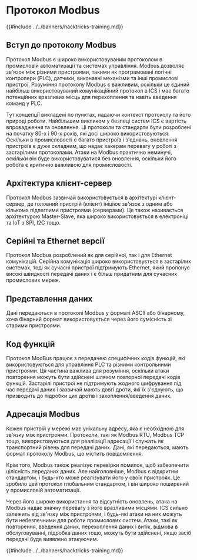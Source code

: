 # Протокол Modbus

{{#include ../../banners/hacktricks-training.md}}

## Вступ до протоколу Modbus

Протокол Modbus є широко використовуваним протоколом в промисловій автоматизації та системах управління. Modbus дозволяє зв'язок між різними пристроями, такими як програмовані логічні контролери (PLC), датчики, виконавчі механізми та інші промислові пристрої. Розуміння протоколу Modbus є важливим, оскільки це єдиний найбільш використовуваний комунікаційний протокол в ICS і має багато потенційних вразливих місць для перехоплення та навіть введення команд у PLC.

Тут концепції викладені по пунктах, надаючи контекст протоколу та його природі роботи. Найбільшим викликом у безпеці систем ICS є вартість впровадження та оновлення. Ці протоколи та стандарти були розроблені на початку 80-х і 90-х років, які досі широко використовуються. Оскільки в промисловості є багато пристроїв і з'єднань, оновлення пристроїв є дуже складним, що надає хакерам перевагу у роботі з застарілими протоколами. Атаки на Modbus практично неминучі, оскільки він буде використовуватися без оновлення, оскільки його робота є критично важливою для промисловості.

## Архітектура клієнт-сервер

Протокол Modbus зазвичай використовується в архітектурі клієнт-сервер, де головний пристрій (клієнт) ініціює зв'язок з одним або кількома підлеглими пристроями (серверами). Це також називається архітектурою Master-Slave, яка широко використовується в електроніці та IoT з SPI, I2C тощо.

## Серійні та Ethernet версії

Протокол Modbus розроблений як для серійної, так і для Ethernet комунікацій. Серійна комунікація широко використовується в застарілих системах, тоді як сучасні пристрої підтримують Ethernet, який пропонує високі швидкості передачі даних і є більш придатним для сучасних промислових мереж.

## Представлення даних

Дані передаються в протоколі Modbus у форматі ASCII або бінарному, хоча бінарний формат використовується через його сумісність зі старими пристроями.

## Код функцій

Протокол ModBus працює з передачею специфічних кодів функцій, які використовуються для управління PLC та різними контрольними пристроями. Ця частина важлива для розуміння, оскільки атаки повторення можуть бути здійснені шляхом повторної передачі кодів функцій. Застарілі пристрої не підтримують жодного шифрування під час передачі даних і зазвичай мають довгі дроти, які їх з'єднують, що призводить до підробки цих дротів і захоплення/введення даних.

## Адресація Modbus

Кожен пристрій у мережі має унікальну адресу, яка є необхідною для зв'язку між пристроями. Протоколи, такі як Modbus RTU, Modbus TCP тощо, використовуються для реалізації адресації і служать як транспортний рівень для передачі даних. Дані, які передаються, мають формат протоколу Modbus, що містить повідомлення.

Крім того, Modbus також реалізує перевірки помилок, щоб забезпечити цілісність переданих даних. Але найголовніше, Modbus є відкритим стандартом, і будь-хто може реалізувати його у своїх пристроях. Це зробило цей протокол глобальним стандартом, і він широко поширений у промисловій автоматизації.

Через його широке використання та відсутність оновлень, атака на Modbus надає значну перевагу з його вразливими місцями. ICS сильно залежить від зв'язку між пристроями, і будь-які атаки на них можуть бути небезпечними для роботи промислових систем. Атаки, такі як повторення, введення даних, перехоплення даних і витік, відмова в обслуговуванні, підробка даних тощо, можуть бути здійснені, якщо засіб передачі буде виявлено атакуючим.

{{#include ../../banners/hacktricks-training.md}}
